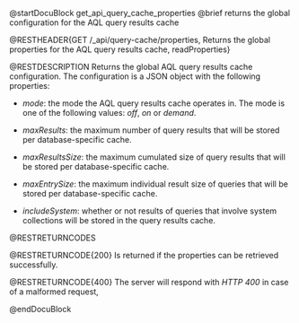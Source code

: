 
@startDocuBlock get_api_query_cache_properties
@brief returns the global configuration for the AQL query results cache

@RESTHEADER{GET /_api/query-cache/properties, Returns the global properties for the AQL query results cache, readProperties}

@RESTDESCRIPTION
Returns the global AQL query results cache configuration. The configuration is a
JSON object with the following properties:

- *mode*: the mode the AQL query results cache operates in. The mode is one of the following
  values: *off*, *on* or *demand*.

- *maxResults*: the maximum number of query results that will be stored per database-specific
  cache.

- *maxResultsSize*: the maximum cumulated size of query results that will be stored per
  database-specific cache.

- *maxEntrySize*: the maximum individual result size of queries that will be stored per
  database-specific cache.

- *includeSystem*: whether or not results of queries that involve system collections will be
  stored in the query results cache.

@RESTRETURNCODES

@RESTRETURNCODE{200}
Is returned if the properties can be retrieved successfully.

@RESTRETURNCODE{400}
The server will respond with *HTTP 400* in case of a malformed request,

@endDocuBlock
